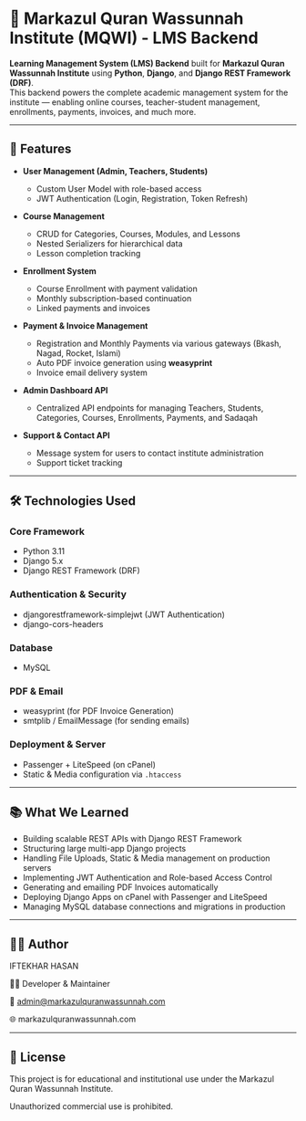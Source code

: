 # 📘 Markazul Quran Wassunnah Institute (MQWI) - LMS Backend

**Learning Management System (LMS) Backend** built for **Markazul Quran Wassunnah Institute** using **Python**, **Django**, and **Django REST Framework (DRF)**.  
This backend powers the complete academic management system for the institute — enabling online courses, teacher-student management, enrollments, payments, invoices, and much more.

---

## 🚀 Features

- **User Management (Admin, Teachers, Students)**  
  - Custom User Model with role-based access  
  - JWT Authentication (Login, Registration, Token Refresh)  

- **Course Management**  
  - CRUD for Categories, Courses, Modules, and Lessons  
  - Nested Serializers for hierarchical data  
  - Lesson completion tracking  

- **Enrollment System**  
  - Course Enrollment with payment validation  
  - Monthly subscription-based continuation  
  - Linked payments and invoices  

- **Payment & Invoice Management**  
  - Registration and Monthly Payments via various gateways (Bkash, Nagad, Rocket, Islami)  
  - Auto PDF invoice generation using **weasyprint**  
  - Invoice email delivery system  

- **Admin Dashboard API**  
  - Centralized API endpoints for managing Teachers, Students, Categories, Courses, Enrollments, Payments, and Sadaqah  

- **Support & Contact API**  
  - Message system for users to contact institute administration  
  - Support ticket tracking  

---

## 🛠️ Technologies Used

### **Core Framework**
- Python 3.11
- Django 5.x
- Django REST Framework (DRF)

### **Authentication & Security**
- djangorestframework-simplejwt (JWT Authentication)
- django-cors-headers

### **Database**
- MySQL

### **PDF & Email**
- weasyprint (for PDF Invoice Generation)
- smtplib / EmailMessage (for sending emails)

### **Deployment & Server**
- Passenger + LiteSpeed (on cPanel)
- Static & Media configuration via `.htaccess`

---

## 📚 What We Learned
- Building scalable REST APIs with Django REST Framework
- Structuring large multi-app Django projects
- Handling File Uploads, Static & Media management on production servers
- Implementing JWT Authentication and Role-based Access Control
- Generating and emailing PDF Invoices automatically
- Deploying Django Apps on cPanel with Passenger and LiteSpeed
- Managing MySQL database connections and migrations in production

---

## 👨‍💻 Author
IFTEKHAR HASAN

👨‍💻 Developer & Maintainer

📧 admin@markazulquranwassunnah.com

🌐 markazulquranwassunnah.com

---

## 📝 License
This project is for educational and institutional use under the Markazul Quran Wassunnah Institute.

Unauthorized commercial use is prohibited.
